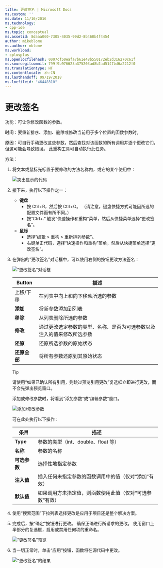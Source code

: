 ```yaml
---
title: 更改签名 | Microsoft Docs
ms.custom: ''
ms.date: 11/16/2016
ms.technology:
- cpp-ide
ms.topic: conceptual
ms.assetid: 8daaa060-7305-4035-99d2-8b460b4f4454
author: mikeblome
ms.author: mblome
ms.workload:
- cplusplus
ms.openlocfilehash: 0007cf50eafa7b61e48b550172eb2d316270c61f
ms.sourcegitcommit: 799f9b976623a375203ad8b2ad5147bd6a2212f0
ms.translationtype: HT
ms.contentlocale: zh-CN
ms.lasthandoff: 09/19/2018
ms.locfileid: "46448310"
---
```

# <a name="change-signature"></a>更改签名
功能：可让你修改函数的参数。

时间：要重新排序、添加、删除或修改当前用于多个位置的函数参数时。

原因：可自行手动更改这些参数，然后查找对该函数的所有调用并逐个更改它们，但这可能会导致错误。  此重构工具可自动执行此任务。

方法：

1. 将文本或鼠标光标置于要修改的方法名称内，或它的某个使用中：

   ![突出显示的代码](images/changesignature_highlight.png)

1. 接下来，执行以下操作之一：
   * **键盘**
     * 按 Ctrl+R，然后按 Ctrl+O。  （请注意，键盘快捷方式可能因所选的配置文件而有所不同。）
     * 按“Ctrl+.” 触发“快速操作和重构”菜单，然后从快捷菜单选择“更改签名”。
   * **鼠标**
     * 选择“编辑 > 重构 > 重新排列参数”。
     * 右键单击代码，选择“快速操作和重构”菜单，然后从快捷菜单选择“更改签名”。

1. 在弹出的“更改签名”对话框中，可以使用右侧的按钮更改方法签名：

   ![“更改签名”对话框](images/changesignature_dialog.png)

   | Button | 描述
   | ------ | ---
   | 上移/下移    | 在列表中向上和向下移动所选的参数
   | **添加**        | 将新参数添加到列表
   | **移除**     | 从列表删除所选的参数
   | **修改**     | 通过更改选定参数的类型、名称、是否为可选参数以及注入的值来修改所选参数
   | **还原**     | 还原所选参数的原始状态
   | **还原全部** | 将所有参数还原到其原始状态

   > [!TIP]
   > 请使用“如果已确认所有引用，则跳过预览引用更改”复选框立即进行更改，而不会先弹出预览窗口。

   添加或修改参数时，将看到“添加参数”或“编辑参数”窗口。

   ![添加/修改参数](images/changesignature_addmodify.png)

   可在此处执行以下操作：

   | 条目 | 描述
   | ----- | ---
   | **Type**               | 参数的类型（int、double、float 等）
   | **名称**               | 参数的名称
   | **可选参数** | 选择性地指定参数
   | **注入值**     | 插入任何未指定参数的函数调用中的值（仅对“添加”有效）
   | **默认值**      | 如果调用方未指定值，则函数使用此值（仅对“可选参数”有效）

1. 使用“搜索范围”下拉列表选择更改是应用于项目还是整个解决方案。

1. 完成后，按“确定”按钮进行更改。  确保正确进行所请求的更改。  使用窗口上半部分的复选框，启用或禁用任何项的重命名。

   ![“更改签名”预览](images/changesignature_preview.png)

1. 当一切正常时，单击“应用”按钮，函数将在源代码中更改。

   ![“更改签名”的结果](images/changesignature_result.png)